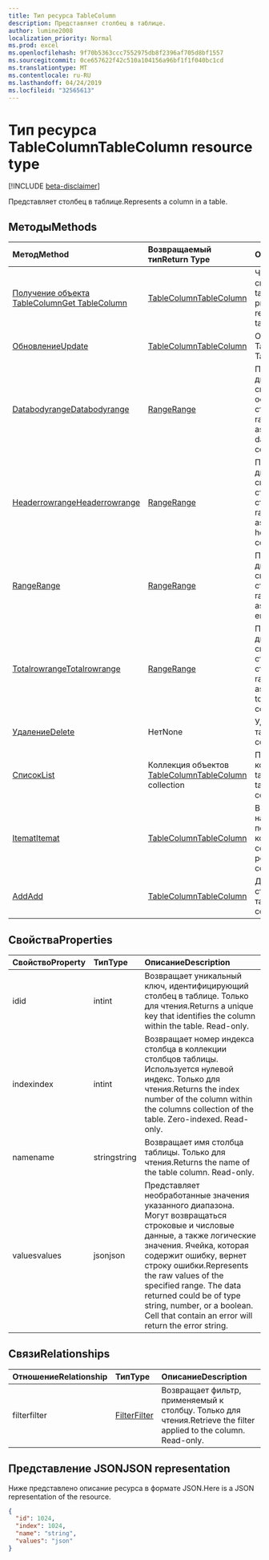 ```yaml
---
title: Тип ресурса TableColumn
description: Представляет столбец в таблице.
author: lumine2008
localization_priority: Normal
ms.prod: excel
ms.openlocfilehash: 9f70b5363ccc7552975db8f2396af705d8bf1557
ms.sourcegitcommit: 0ce657622f42c510a104156a96bf1f1f040bc1cd
ms.translationtype: MT
ms.contentlocale: ru-RU
ms.lasthandoff: 04/24/2019
ms.locfileid: "32565613"
---
```

# <a name="tablecolumn-resource-type"></a><span data-ttu-id="f941d-103">Тип ресурса TableColumn</span><span class="sxs-lookup"><span data-stu-id="f941d-103">TableColumn resource type</span></span>

[!INCLUDE [beta-disclaimer](../../includes/beta-disclaimer.md)]

<span data-ttu-id="f941d-104">Представляет столбец в таблице.</span><span class="sxs-lookup"><span data-stu-id="f941d-104">Represents a column in a table.</span></span>


## <a name="methods"></a><span data-ttu-id="f941d-105">Методы</span><span class="sxs-lookup"><span data-stu-id="f941d-105">Methods</span></span>

| <span data-ttu-id="f941d-106">Метод</span><span class="sxs-lookup"><span data-stu-id="f941d-106">Method</span></span>           | <span data-ttu-id="f941d-107">Возвращаемый тип</span><span class="sxs-lookup"><span data-stu-id="f941d-107">Return Type</span></span>    |<span data-ttu-id="f941d-108">Описание</span><span class="sxs-lookup"><span data-stu-id="f941d-108">Description</span></span>|
|:---------------|:--------|:----------|
|[<span data-ttu-id="f941d-109">Получение объекта TableColumn</span><span class="sxs-lookup"><span data-stu-id="f941d-109">Get TableColumn</span></span>](../api/tablecolumn-get.md) | [<span data-ttu-id="f941d-110">TableColumn</span><span class="sxs-lookup"><span data-stu-id="f941d-110">TableColumn</span></span>](tablecolumn.md) |<span data-ttu-id="f941d-111">Чтение свойств и связей объекта tableColumn.</span><span class="sxs-lookup"><span data-stu-id="f941d-111">Read properties and relationships of tableColumn object.</span></span>|
|[<span data-ttu-id="f941d-112">Обновление</span><span class="sxs-lookup"><span data-stu-id="f941d-112">Update</span></span>](../api/tablecolumn-update.md) | [<span data-ttu-id="f941d-113">TableColumn</span><span class="sxs-lookup"><span data-stu-id="f941d-113">TableColumn</span></span>](tablecolumn.md) |<span data-ttu-id="f941d-114">Обновление объекта TableColumn.</span><span class="sxs-lookup"><span data-stu-id="f941d-114">Update TableColumn object.</span></span> |
|[<span data-ttu-id="f941d-115">Databodyrange</span><span class="sxs-lookup"><span data-stu-id="f941d-115">Databodyrange</span></span>](../api/tablecolumn-databodyrange.md)|[<span data-ttu-id="f941d-116">Range</span><span class="sxs-lookup"><span data-stu-id="f941d-116">Range</span></span>](range.md)|<span data-ttu-id="f941d-117">Получает объект диапазона, связанный с основными данными столбца.</span><span class="sxs-lookup"><span data-stu-id="f941d-117">Gets the range object associated with the data body of the column.</span></span>|
|[<span data-ttu-id="f941d-118">Headerrowrange</span><span class="sxs-lookup"><span data-stu-id="f941d-118">Headerrowrange</span></span>](../api/tablecolumn-headerrowrange.md)|[<span data-ttu-id="f941d-119">Range</span><span class="sxs-lookup"><span data-stu-id="f941d-119">Range</span></span>](range.md)|<span data-ttu-id="f941d-120">Получает объект диапазона, связанный со строкой заголовков столбца.</span><span class="sxs-lookup"><span data-stu-id="f941d-120">Gets the range object associated with the header row of the column.</span></span>|
|[<span data-ttu-id="f941d-121">Range</span><span class="sxs-lookup"><span data-stu-id="f941d-121">Range</span></span>](../api/tablecolumn-range.md)|[<span data-ttu-id="f941d-122">Range</span><span class="sxs-lookup"><span data-stu-id="f941d-122">Range</span></span>](range.md)|<span data-ttu-id="f941d-123">Получает объект диапазона, связанный со всем столбцом.</span><span class="sxs-lookup"><span data-stu-id="f941d-123">Gets the range object associated with the entire column.</span></span>|
|[<span data-ttu-id="f941d-124">Totalrowrange</span><span class="sxs-lookup"><span data-stu-id="f941d-124">Totalrowrange</span></span>](../api/tablecolumn-totalrowrange.md)|[<span data-ttu-id="f941d-125">Range</span><span class="sxs-lookup"><span data-stu-id="f941d-125">Range</span></span>](range.md)|<span data-ttu-id="f941d-126">Получает объект диапазона, связанный со строкой итогов столбца.</span><span class="sxs-lookup"><span data-stu-id="f941d-126">Gets the range object associated with the totals row of the column.</span></span>|
|[<span data-ttu-id="f941d-127">Удаление</span><span class="sxs-lookup"><span data-stu-id="f941d-127">Delete</span></span>](../api/tablecolumn-delete.md)|<span data-ttu-id="f941d-128">Нет</span><span class="sxs-lookup"><span data-stu-id="f941d-128">None</span></span>|<span data-ttu-id="f941d-129">Удаляет столбец из таблицы.</span><span class="sxs-lookup"><span data-stu-id="f941d-129">Deletes the column from the table.</span></span>|
|[<span data-ttu-id="f941d-130">Список</span><span class="sxs-lookup"><span data-stu-id="f941d-130">List</span></span>](../api/tablecolumn-list.md) | <span data-ttu-id="f941d-131">Коллекция объектов [TableColumn](tablecolumn.md)</span><span class="sxs-lookup"><span data-stu-id="f941d-131">[TableColumn](tablecolumn.md) collection</span></span> |<span data-ttu-id="f941d-132">Получение коллекции объектов tableColumn.</span><span class="sxs-lookup"><span data-stu-id="f941d-132">Get tableColumn object collection.</span></span> |
|[<span data-ttu-id="f941d-133">Itemat</span><span class="sxs-lookup"><span data-stu-id="f941d-133">Itemat</span></span>](../api/tablecolumncollection-itemat.md)|[<span data-ttu-id="f941d-134">TableColumn</span><span class="sxs-lookup"><span data-stu-id="f941d-134">TableColumn</span></span>](tablecolumn.md)|<span data-ttu-id="f941d-135">Возвращает столбец на основании его позиции в коллекции.</span><span class="sxs-lookup"><span data-stu-id="f941d-135">Gets a column based on its position in the collection.</span></span>|
|[<span data-ttu-id="f941d-136">Add</span><span class="sxs-lookup"><span data-stu-id="f941d-136">Add</span></span>](../api/tablecolumncollection-add.md)|[<span data-ttu-id="f941d-137">TableColumn</span><span class="sxs-lookup"><span data-stu-id="f941d-137">TableColumn</span></span>](tablecolumn.md)|<span data-ttu-id="f941d-138">Добавляет новый столбец в таблицу.</span><span class="sxs-lookup"><span data-stu-id="f941d-138">Adds a new column to the table.</span></span>|

## <a name="properties"></a><span data-ttu-id="f941d-139">Свойства</span><span class="sxs-lookup"><span data-stu-id="f941d-139">Properties</span></span>
| <span data-ttu-id="f941d-140">Свойство</span><span class="sxs-lookup"><span data-stu-id="f941d-140">Property</span></span>     | <span data-ttu-id="f941d-141">Тип</span><span class="sxs-lookup"><span data-stu-id="f941d-141">Type</span></span>   |<span data-ttu-id="f941d-142">Описание</span><span class="sxs-lookup"><span data-stu-id="f941d-142">Description</span></span>|
|:---------------|:--------|:----------|
|<span data-ttu-id="f941d-143">id</span><span class="sxs-lookup"><span data-stu-id="f941d-143">id</span></span>|<span data-ttu-id="f941d-144">int</span><span class="sxs-lookup"><span data-stu-id="f941d-144">int</span></span>|<span data-ttu-id="f941d-p101">Возвращает уникальный ключ, идентифицирующий столбец в таблице. Только для чтения.</span><span class="sxs-lookup"><span data-stu-id="f941d-p101">Returns a unique key that identifies the column within the table. Read-only.</span></span>|
|<span data-ttu-id="f941d-147">index</span><span class="sxs-lookup"><span data-stu-id="f941d-147">index</span></span>|<span data-ttu-id="f941d-148">int</span><span class="sxs-lookup"><span data-stu-id="f941d-148">int</span></span>|<span data-ttu-id="f941d-p102">Возвращает номер индекса столбца в коллекции столбцов таблицы. Используется нулевой индекс. Только для чтения.</span><span class="sxs-lookup"><span data-stu-id="f941d-p102">Returns the index number of the column within the columns collection of the table. Zero-indexed. Read-only.</span></span>|
|<span data-ttu-id="f941d-152">name</span><span class="sxs-lookup"><span data-stu-id="f941d-152">name</span></span>|<span data-ttu-id="f941d-153">string</span><span class="sxs-lookup"><span data-stu-id="f941d-153">string</span></span>|<span data-ttu-id="f941d-p103">Возвращает имя столбца таблицы. Только для чтения.</span><span class="sxs-lookup"><span data-stu-id="f941d-p103">Returns the name of the table column. Read-only.</span></span>|
|<span data-ttu-id="f941d-156">values</span><span class="sxs-lookup"><span data-stu-id="f941d-156">values</span></span>|<span data-ttu-id="f941d-157">json</span><span class="sxs-lookup"><span data-stu-id="f941d-157">json</span></span>|<span data-ttu-id="f941d-p104">Представляет необработанные значения указанного диапазона. Могут возвращаться строковые и числовые данные, а также логические значения. Ячейка, которая содержит ошибку, вернет строку ошибки.</span><span class="sxs-lookup"><span data-stu-id="f941d-p104">Represents the raw values of the specified range. The data returned could be of type string, number, or a boolean. Cell that contain an error will return the error string.</span></span>|

## <a name="relationships"></a><span data-ttu-id="f941d-161">Связи</span><span class="sxs-lookup"><span data-stu-id="f941d-161">Relationships</span></span>
| <span data-ttu-id="f941d-162">Отношение</span><span class="sxs-lookup"><span data-stu-id="f941d-162">Relationship</span></span> | <span data-ttu-id="f941d-163">Тип</span><span class="sxs-lookup"><span data-stu-id="f941d-163">Type</span></span>   |<span data-ttu-id="f941d-164">Описание</span><span class="sxs-lookup"><span data-stu-id="f941d-164">Description</span></span>|
|:---------------|:--------|:----------|
|<span data-ttu-id="f941d-165">filter</span><span class="sxs-lookup"><span data-stu-id="f941d-165">filter</span></span>|[<span data-ttu-id="f941d-166">Filter</span><span class="sxs-lookup"><span data-stu-id="f941d-166">Filter</span></span>](filter.md)|<span data-ttu-id="f941d-p105">Возвращает фильтр, применяемый к столбцу. Только для чтения.</span><span class="sxs-lookup"><span data-stu-id="f941d-p105">Retrieve the filter applied to the column. Read-only.</span></span>|

## <a name="json-representation"></a><span data-ttu-id="f941d-169">Представление JSON</span><span class="sxs-lookup"><span data-stu-id="f941d-169">JSON representation</span></span>

<span data-ttu-id="f941d-170">Ниже представлено описание ресурса в формате JSON.</span><span class="sxs-lookup"><span data-stu-id="f941d-170">Here is a JSON representation of the resource.</span></span>

<!-- {
  "blockType": "resource",
  "optionalProperties": [

  ],
  "@odata.type": "microsoft.graph.tableColumn"
}-->

```json
{
  "id": 1024,
  "index": 1024,
  "name": "string",
  "values": "json"
}

```

<!-- uuid: 8fcb5dbc-d5aa-4681-8e31-b001d5168d79
2015-10-25 14:57:30 UTC -->
<!--
{
  "type": "#page.annotation",
  "description": "TableColumn resource",
  "keywords": "",
  "section": "documentation",
  "tocPath": "",
  "suppressions": [
    "Error: /api-reference/beta/resources/tablecolumn.md:\r\n      Exception processing links.\r\n    System.ArgumentException: Link Definition was null. Link text: !INCLUDE [beta-disclaimer](../../includes/beta-disclaimer.md)\r\n      at ApiDoctor.Validation.DocFile.get_LinkDestinations()\r\n      at ApiDoctor.Validation.DocSet.ValidateLinks(Boolean includeWarnings, String[] relativePathForFiles, IssueLogger issues, Boolean requireFilenameCaseMatch, Boolean printOrphanedFiles)"
  ]
}
-->
